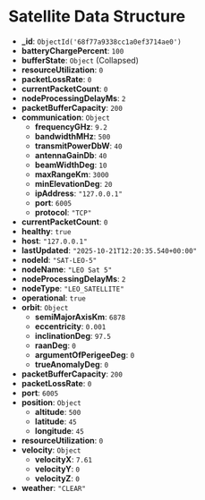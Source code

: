 # Satellite Data Structure

* **\_id**: `ObjectId('68f77a9338cc1a0ef3714ae0')`
* **batteryChargePercent**: `100`
* **bufferState**: `Object` (Collapsed)
* **resourceUtilization**: `0`
* **packetLossRate**: `0`
* **currentPacketCount**: `0`
* **nodeProcessingDelayMs**: `2`
* **packetBufferCapacity**: `200`
* **communication**: `Object`
    * **frequencyGHz**: `9.2`
    * **bandwidthMHz**: `500`
    * **transmitPowerDbW**: `40`
    * **antennaGainDb**: `40`
    * **beamWidthDeg**: `10`
    * **maxRangeKm**: `3000`
    * **minElevationDeg**: `20`
    * **ipAddress**: `"127.0.0.1"`
    * **port**: `6005`
    * **protocol**: `"TCP"`
* **currentPacketCount**: `0`
* **healthy**: `true`
* **host**: `"127.0.0.1"`
* **lastUpdated**: `"2025-10-21T12:20:35.540+00:00"`
* **nodeId**: `"SAT-LEO-5"`
* **nodeName**: `"LEO Sat 5"`
* **nodeProcessingDelayMs**: `2`
* **nodeType**: `"LEO_SATELLITE"`
* **operational**: `true`
* **orbit**: `Object`
    * **semiMajorAxisKm**: `6878`
    * **eccentricity**: `0.001`
    * **inclinationDeg**: `97.5`
    * **raanDeg**: `0`
    * **argumentOfPerigeeDeg**: `0`
    * **trueAnomalyDeg**: `0`
* **packetBufferCapacity**: `200`
* **packetLossRate**: `0`
* **port**: `6005`
* **position**: `Object`
    * **altitude**: `500`
    * **latitude**: `45`
    * **longitude**: `45`
* **resourceUtilization**: `0`
* **velocity**: `Object`
    * **velocityX**: `7.61`
    * **velocityY**: `0`
    * **velocityZ**: `0`
* **weather**: `"CLEAR"`